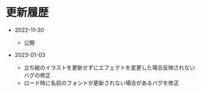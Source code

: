 # 更新履歴

- 2022-11-30
    - 公開

- 2023-01-03
    - 立ち絵のイラストを更新せずにエフェクトを変更した場合反映されないバグの修正
    - ロード時に名前のフォントが更新されない場合があるバグを修正